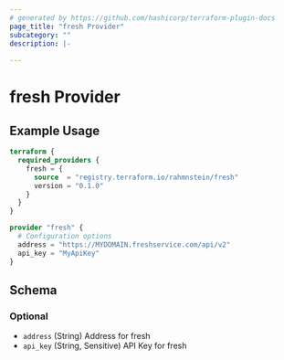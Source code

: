 ```yaml
---
# generated by https://github.com/hashicorp/terraform-plugin-docs
page_title: "fresh Provider"
subcategory: ""
description: |-
  
---
```


# fresh Provider



## Example Usage

```terraform
terraform {
  required_providers {
    fresh = {
      source  = "registry.terraform.io/rahmnstein/fresh"
      version = "0.1.0"
    }
  }
}

provider "fresh" {
  # Configuration options
  address = "https://MYDOMAIN.freshservice.com/api/v2"
  api_key = "MyApiKey"
}
```

<!-- schema generated by tfplugindocs -->
## Schema

### Optional

- `address` (String) Address for fresh
- `api_key` (String, Sensitive) API Key for fresh

